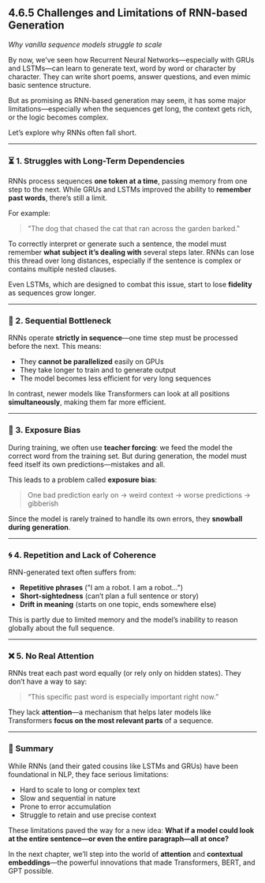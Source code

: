 
## **4.6.5 Challenges and Limitations of RNN-based Generation**

*Why vanilla sequence models struggle to scale*

By now, we’ve seen how Recurrent Neural Networks—especially with GRUs and LSTMs—can learn to generate text, word by word or character by character. They can write short poems, answer questions, and even mimic basic sentence structure.

But as promising as RNN-based generation may seem, it has some major limitations—especially when the sequences get long, the context gets rich, or the logic becomes complex.

Let’s explore why RNNs often fall short.

---

### ⏳ 1. Struggles with Long-Term Dependencies

RNNs process sequences **one token at a time**, passing memory from one step to the next. While GRUs and LSTMs improved the ability to **remember past words**, there’s still a limit.

For example:

> "The dog that chased the cat that ran across the garden barked."

To correctly interpret or generate such a sentence, the model must remember **what subject it’s dealing with** several steps later. RNNs can lose this thread over long distances, especially if the sentence is complex or contains multiple nested clauses.

Even LSTMs, which are designed to combat this issue, start to lose **fidelity** as sequences grow longer.

---

### 🔁 2. Sequential Bottleneck

RNNs operate **strictly in sequence**—one time step must be processed before the next. This means:

* They **cannot be parallelized** easily on GPUs
* They take longer to train and to generate output
* The model becomes less efficient for very long sequences

In contrast, newer models like Transformers can look at all positions **simultaneously**, making them far more efficient.

---

### 🧪 3. Exposure Bias

During training, we often use **teacher forcing**: we feed the model the correct word from the training set.
But during generation, the model must feed itself its own predictions—mistakes and all.

This leads to a problem called **exposure bias**:

> One bad prediction early on → weird context → worse predictions → gibberish

Since the model is rarely trained to handle its own errors, they **snowball during generation**.

---

### 🌀 4. Repetition and Lack of Coherence

RNN-generated text often suffers from:

* **Repetitive phrases** ("I am a robot. I am a robot...")
* **Short-sightedness** (can’t plan a full sentence or story)
* **Drift in meaning** (starts on one topic, ends somewhere else)

This is partly due to limited memory and the model’s inability to reason globally about the full sequence.

---

### ❌ 5. No Real Attention

RNNs treat each past word equally (or rely only on hidden states). They don’t have a way to say:

> “This specific past word is especially important right now.”

They lack **attention**—a mechanism that helps later models like Transformers **focus on the most relevant parts** of a sequence.

---

### 🧩 Summary

While RNNs (and their gated cousins like LSTMs and GRUs) have been foundational in NLP, they face serious limitations:

* Hard to scale to long or complex text
* Slow and sequential in nature
* Prone to error accumulation
* Struggle to retain and use precise context

These limitations paved the way for a new idea:
**What if a model could look at the entire sentence—or even the entire paragraph—all at once?**

In the next chapter, we’ll step into the world of **attention** and **contextual embeddings**—the powerful innovations that made Transformers, BERT, and GPT possible.


